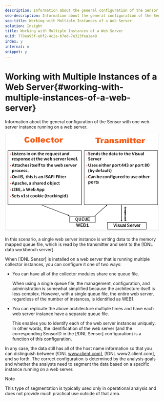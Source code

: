 ```yaml
---
description: Information about the general configuration of the Sensor with one web server instance running on a web server.
seo-description: Information about the general configuration of the Sensor with one web server instance running on a web server.
seo-title: Working with Multiple Instances of a Web Server
solution: Insight
title: Working with Multiple Instances of a Web Server
uuid: 778ea95f-e0f2-4c2a-b7ed-7e323fea1e48
index: y
internal: n
snippet: y
---
```


# Working with Multiple Instances of a Web Server{#working-with-multiple-instances-of-a-web-server}

Information about the general configuration of the Sensor with one web server instance running on a web server.

 ![](assets/web_inst.png)

In this scenario, a single web server instance is writing data to the memory mapped queue file, which is read by the transmitter and sent to the [!DNL data workbench server].

When [!DNL Sensor] is installed on a web server that is running multiple collector instances, you can configure it one of two ways:

* You can have all of the collector modules share one queue file.

  When using a single queue file, the management, configuration, and administration is somewhat simplified because the architecture itself is less complex. However, with a single queue file, the entire web server, regardless of the number of instances, is identified as WEB1. 

* You can replicate the above architecture multiple times and have each web server instance have a separate queue file.

  This enables you to identify each of the web server instances uniquely. In other words, the identification of the web server (and the corresponding SensorID in the [!DNL Sensor] configuration) is a function of this configuration.

In any case, the data still has all of the host name information so that you can distinguish between [!DNL www.client.com], [!DNL www2.client.com], and so forth. The correct configuration is determined by the analysis goals and whether the analysts need to segment the data based on a specific instance running on a web server.

>[!NOTE]
>
>This type of segmentation is typically used only in operational analysis and does not provide much practical use outside of that area.

